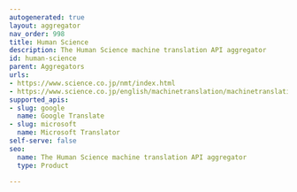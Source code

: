 ```yaml
---
autogenerated: true
layout: aggregator
nav_order: 998
title: Human Science
description: The Human Science machine translation API aggregator
id: human-science
parent: Aggregators
urls:
- https://www.science.co.jp/nmt/index.html
- https://www.science.co.jp/english/machinetranslation/machinetranslation.html
supported_apis:
- slug: google
  name: Google Translate
- slug: microsoft
  name: Microsoft Translator
self-serve: false
seo:
  name: The Human Science machine translation API aggregator
  type: Product

---
```


